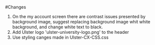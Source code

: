 #Changes

1. On the my account screen there are contrast issues presented by background image, suggest replacing background image whit white background, and change white text to black.
2. Add Ulster logo 'ulster-university-logo.png' to the header
3. Use styling canges made in Ulster-CX-CSS.css
